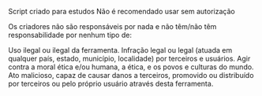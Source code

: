 Script criado para estudos
Não é recomendado usar sem autorização

Os criadores não são responsáveis por nada e não têm/não têm responsabilidade por nenhum tipo de:

Uso ilegal ou ilegal da ferramenta.
Infração legal ou legal (atuada em qualquer país, estado, município, localidade) por terceiros e usuários.
Agir contra a moral ética e/ou humana, a ética, e os povos e culturas do mundo.
Ato malicioso, capaz de causar danos a terceiros, promovido ou distribuído por terceiros ou pelo próprio usuário através desta ferramenta.
